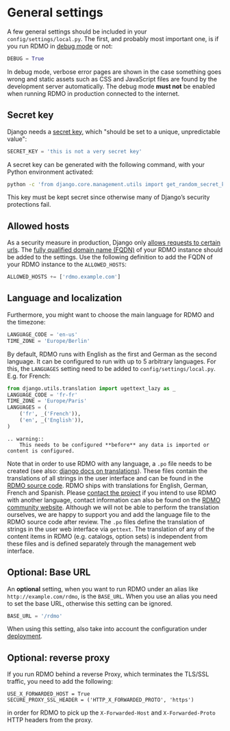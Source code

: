 # General settings

A few general settings should be included in your `config/settings/local.py`. The first, and probably most important one, is if you run RDMO in [debug mode](https://docs.djangoproject.com/en/4.2/ref/settings/#std:setting-DEBUG) or not:

```python
DEBUG = True
```

In debug mode, verbose error pages are shown in the case something goes wrong and static assets such as CSS and JavaScript files are found by the development server automatically. The debug mode **must not** be enabled when running RDMO in production connected to the internet.

## Secret key
Django needs a [secret key](https://docs.djangoproject.com/en/4.2/ref/settings/#std:setting-SECRET_KEY), which "should be set to a unique, unpredictable value":

```python
SECRET_KEY = 'this is not a very secret key'
```
A secret key can be generated with the following command, with your Python environment activated:

```bash
python -c 'from django.core.management.utils import get_random_secret_key; print(get_random_secret_key())'
```

This key must be kept secret since otherwise many of Django’s security protections fail.

## Allowed hosts
As a security measure in production, Django only [allows requests to certain urls](https://docs.djangoproject.com/en/4.2/ref/settings/#allowed-hosts). The [fully qualified domain name (FQDN)](https://en.wikipedia.org/wiki/Fully_qualified_domain_name) of your RDMO instance should be added to the settings. Use the following definition to add the FQDN of your RDMO instance to the  `ALLOWED_HOSTS`:

```python
ALLOWED_HOSTS += ['rdmo.example.com']
```

## Language and localization
Furthermore, you might want to choose the main language for RDMO and the timezone:

```python
LANGUAGE_CODE = 'en-us'
TIME_ZONE = 'Europe/Berlin'
```

By default, RDMO runs with English as the first and German as the second language. It can be configured to run with up to 5 arbitrary languages. For this, the `LANGUAGES` setting need to be added to `config/settings/local.py`. E.g. for French:

```python
from django.utils.translation import ugettext_lazy as _
LANGUAGE_CODE = 'fr-fr'
TIME_ZONE = 'Europe/Paris'
LANGUAGES = (
    ('fr', _('French')),
    ('en', _('English')),
)
```
```eval_rst
.. warning::
    This needs to be configured **before** any data is imported or content is configured.
```

Note that in order to use RDMO with any language, a `.po` file needs to be created (see also: [django docs on translations](https://docs.djangoproject.com/en/stable/topics/i18n/translation/)). These files contain the translations of all strings in the user interface and can be found in the [RDMO source code](https://github.com/search?q=repo%3Ardmorganiser%2Frdmo+rdmo%2Flocale%2F+django.po&type=code). RDMO ships with translations for English, German, French and Spanish. Please [contact the project](https://github.com/rdmorganiser/rdmo/issues) if you intend to use RDMO with another language, contact information can also be found on the [RDMO community website](https://rdmorganiser.github.io/). Although we will not be able to perform the translation ourselves, we are happy to support you and add the language file to the RDMO source code after review. The `.po` files define the translation of strings in the user web interface via `gettext`. The translation of any of the content items in RDMO (e.g. catalogs, option sets) is independent from these files and is defined separately through the management web interface.

## Optional: Base URL
An **optional** setting, when you want to run RDMO under an alias like `http://example.com/rdmo`, is the `BASE_URL`. When you use an alias you need to set the base URL, otherwise this setting can be ignored.

```python
BASE_URL = '/rdmo'
```
When using this setting, also take into account the configuration under [deployment](../deployment/index).

## Optional: reverse proxy
If you run RDMO behind a reverse Proxy, which terminates the TLS/SSL traffic, you need to add the following:

```
USE_X_FORWARDED_HOST = True
SECURE_PROXY_SSL_HEADER = ('HTTP_X_FORWARDED_PROTO', 'https')
```

in order for RDMO to pick up the `X-Forwarded-Host` and `X-Forwarded-Proto` HTTP headers from the proxy.
